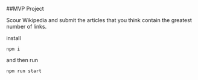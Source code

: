 ##MVP Project

Scour Wikipedia and submit the articles that you think contain the greatest number of links.

install

`npm i`

and then run

`npm run start`
